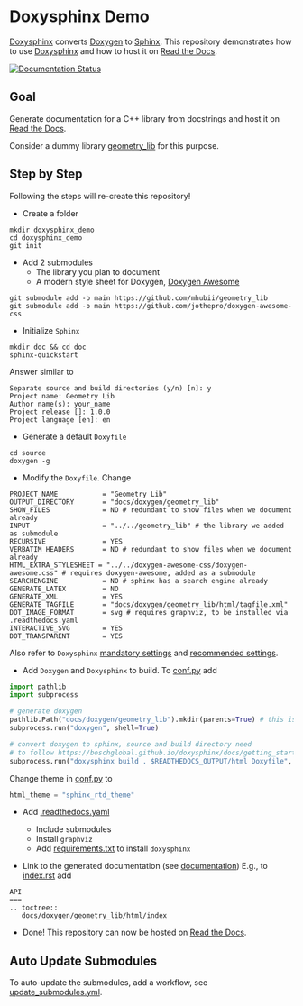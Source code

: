 # Doxysphinx Demo
[Doxysphinx](https://boschglobal.github.io/doxysphinx/) converts [Doxygen](https://www.doxygen.nl/) to [Sphinx](https://www.sphinx-doc.org/en/master/). This repository demonstrates how to use [Doxysphinx](https://boschglobal.github.io/doxysphinx/) and how to host it on [Read the Docs](https://readthedocs.org/).

[![Documentation Status](https://readthedocs.org/projects/doxysphinx-demo/badge/?version=latest)](https://doxysphinx-demo.readthedocs.io/en/latest/?badge=latest)

## Goal
Generate documentation for a C++ library from docstrings and host it on [Read the Docs](https://readthedocs.org/).

Consider a dummy library [geometry_lib](https://github.com/mhubii/geometry_lib) for this purpose.

## Step by Step
Following the steps will re-create this repository!

- Create a folder
```shell
mkdir doxysphinx_demo
cd doxysphinx_demo
git init
```

- Add 2 submodules
   - The library you plan to document
   - A modern style sheet for Doxygen, [Doxygen Awesome](https://jothepro.github.io/doxygen-awesome-css/)

```shell
git submodule add -b main https://github.com/mhubii/geometry_lib
git submodule add -b main https://github.com/jothepro/doxygen-awesome-css
```

- Initialize `Sphinx`
```shell
mkdir doc && cd doc
sphinx-quickstart
```

Answer similar to

```shell
Separate source and build directories (y/n) [n]: y
Project name: Geometry Lib
Author name(s): your_name
Project release []: 1.0.0
Project language [en]: en
```

- Generate a default `Doxyfile`
```shell
cd source
doxygen -g
```

- Modify the `Doxyfile`. Change
```
PROJECT_NAME           = "Geometry Lib"
OUTPUT_DIRECTORY       = "docs/doxygen/geometry_lib"
SHOW_FILES             = NO # redundant to show files when we document already
INPUT                  = "../../geometry_lib" # the library we added as submodule
RECURSIVE              = YES
VERBATIM_HEADERS       = NO # redundant to show files when we document already
HTML_EXTRA_STYLESHEET = "../../doxygen-awesome-css/doxygen-awesome.css" # requires doxygen-awesome, added as a submodule
SEARCHENGINE           = NO # sphinx has a search engine already
GENERATE_LATEX         = NO
GENERATE_XML           = YES
GENERATE_TAGFILE       = "docs/doxygen/geometry_lib/html/tagfile.xml"
DOT_IMAGE_FORMAT       = svg # requires graphviz, to be installed via .readthedocs.yaml
INTERACTIVE_SVG        = YES
DOT_TRANSPARENT        = YES
```

Also refer to `Doxysphinx` [mandatory settings](https://boschglobal.github.io/doxysphinx/docs/getting_started.html#mandatory-settings) and [recommended settings](https://boschglobal.github.io/doxysphinx/docs/getting_started.html#recommended-settings).


- Add `Doxygen` and `Doxysphinx` to build. To [conf.py](doc/source/conf.py) add
```python
import pathlib
import subprocess

# generate doxygen
pathlib.Path("docs/doxygen/geometry_lib").mkdir(parents=True) # this is the doxygen OUTPUT_DIRECTORY
subprocess.run("doxygen", shell=True)

# convert doxygen to sphinx, source and build directory need
# to follow https://boschglobal.github.io/doxysphinx/docs/getting_started.html#build
subprocess.run("doxysphinx build . $READTHEDOCS_OUTPUT/html Doxyfile", shell=True)
```

Change theme in [conf.py](doc/source/conf.py) to
```python
html_theme = "sphinx_rtd_theme"
```

- Add [.readthedocs.yaml](.readthedocs.yaml)
   - Include submodules
   - Install `graphviz`
   - Add [requirements.txt](requirements.txt) to install `doxysphinx`

- Link to the generated documentation (see [documentation](https://boschglobal.github.io/doxysphinx/docs/linking_to_doxygen.html))
E.g., to [index.rst](doc/source/index.rst) add

```
API
===
.. toctree::
   docs/doxygen/geometry_lib/html/index
```

- Done! This repository can now be hosted on [Read the Docs](https://doxysphinx-demo.readthedocs.io/en/latest/?badge=latest).

## Auto Update Submodules
To auto-update the submodules, add a workflow, see [update_submodules.yml](.github/workflows/update_submodules.yml).
